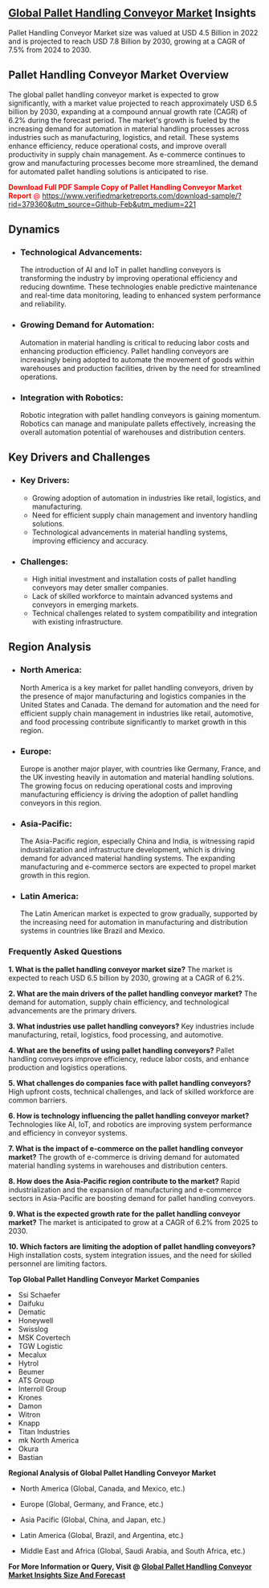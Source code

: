 <h2><a href="https://www.verifiedmarketreports.com/download-sample/?rid=379360&amp;utm_source=Github&amp;utm_medium=221" target="_blank">Global Pallet Handling Conveyor Market</a> Insights</h2><p>Pallet Handling Conveyor Market size was valued at USD 4.5 Billion in 2022 and is projected to reach USD 7.8 Billion by 2030, growing at a CAGR of 7.5% from 2024 to 2030.</p><p><h2>Pallet Handling Conveyor Market Overview</h2> <p>The global pallet handling conveyor market is expected to grow significantly, with a market value projected to reach approximately USD 6.5 billion by 2030, expanding at a compound annual growth rate (CAGR) of 6.2% during the forecast period. The market's growth is fueled by the increasing demand for automation in material handling processes across industries such as manufacturing, logistics, and retail. These systems enhance efficiency, reduce operational costs, and improve overall productivity in supply chain management. As e-commerce continues to grow and manufacturing processes become more streamlined, the demand for automated pallet handling solutions is anticipated to rise.</p> <p><p><span class=""><span style="color: #ff0000;"><strong>Download Full PDF Sample Copy of Pallet Handling Conveyor Market Report</strong> @ </span><a href="https://www.verifiedmarketreports.com/download-sample/?rid=379360&amp;utm_source=Github-Feb&amp;utm_medium=221" target="_blank">https://www.verifiedmarketreports.com/download-sample/?rid=379360&amp;utm_source=Github-Feb&amp;utm_medium=221</a></span></p></p> <h2>Dynamics</h2> <ul> <li><h3>Technological Advancements:</h3> The introduction of AI and IoT in pallet handling conveyors is transforming the industry by improving operational efficiency and reducing downtime. These technologies enable predictive maintenance and real-time data monitoring, leading to enhanced system performance and reliability.</li> <li><h3>Growing Demand for Automation:</h3> Automation in material handling is critical to reducing labor costs and enhancing production efficiency. Pallet handling conveyors are increasingly being adopted to automate the movement of goods within warehouses and production facilities, driven by the need for streamlined operations.</li> <li><h3>Integration with Robotics:</h3> Robotic integration with pallet handling conveyors is gaining momentum. Robotics can manage and manipulate pallets effectively, increasing the overall automation potential of warehouses and distribution centers.</li> </ul> <h2>Key Drivers and Challenges</h2> <ul> <li><h3>Key Drivers:</h3> <ul> <li>Growing adoption of automation in industries like retail, logistics, and manufacturing.</li> <li>Need for efficient supply chain management and inventory handling solutions.</li> <li>Technological advancements in material handling systems, improving efficiency and accuracy.</li> </ul> </li> <li><h3>Challenges:</h3> <ul> <li>High initial investment and installation costs of pallet handling conveyors may deter smaller companies.</li> <li>Lack of skilled workforce to maintain advanced systems and conveyors in emerging markets.</li> <li>Technical challenges related to system compatibility and integration with existing infrastructure.</li> </ul> </li> </ul> <h2>Region Analysis</h2> <ul> <li><h3>North America:</h3> North America is a key market for pallet handling conveyors, driven by the presence of major manufacturing and logistics companies in the United States and Canada. The demand for automation and the need for efficient supply chain management in industries like retail, automotive, and food processing contribute significantly to market growth in this region.</li> <li><h3>Europe:</h3> Europe is another major player, with countries like Germany, France, and the UK investing heavily in automation and material handling solutions. The growing focus on reducing operational costs and improving manufacturing efficiency is driving the adoption of pallet handling conveyors in this region.</li> <li><h3>Asia-Pacific:</h3> The Asia-Pacific region, especially China and India, is witnessing rapid industrialization and infrastructure development, which is driving demand for advanced material handling systems. The expanding manufacturing and e-commerce sectors are expected to propel market growth in this region.</li> <li><h3>Latin America:</h3> The Latin American market is expected to grow gradually, supported by the increasing need for automation in manufacturing and distribution systems in countries like Brazil and Mexico.</li> </ul> <h3>Frequently Asked Questions</h3> <p><strong>1. What is the pallet handling conveyor market size?</strong> The market is expected to reach USD 6.5 billion by 2030, growing at a CAGR of 6.2%.</p> <p><strong>2. What are the main drivers of the pallet handling conveyor market?</strong> The demand for automation, supply chain efficiency, and technological advancements are the primary drivers.</p> <p><strong>3. What industries use pallet handling conveyors?</strong> Key industries include manufacturing, retail, logistics, food processing, and automotive.</p> <p><strong>4. What are the benefits of using pallet handling conveyors?</strong> Pallet handling conveyors improve efficiency, reduce labor costs, and enhance production and logistics operations.</p> <p><strong>5. What challenges do companies face with pallet handling conveyors?</strong> High upfront costs, technical challenges, and lack of skilled workforce are common barriers.</p> <p><strong>6. How is technology influencing the pallet handling conveyor market?</strong> Technologies like AI, IoT, and robotics are improving system performance and efficiency in conveyor systems.</p> <p><strong>7. What is the impact of e-commerce on the pallet handling conveyor market?</strong> The growth of e-commerce is driving demand for automated material handling systems in warehouses and distribution centers.</p> <p><strong>8. How does the Asia-Pacific region contribute to the market?</strong> Rapid industrialization and the expansion of manufacturing and e-commerce sectors in Asia-Pacific are boosting demand for pallet handling conveyors.</p> <p><strong>9. What is the expected growth rate for the pallet handling conveyor market?</strong> The market is anticipated to grow at a CAGR of 6.2% from 2025 to 2030.</p> <p><strong>10. Which factors are limiting the adoption of pallet handling conveyors?</strong> High installation costs, system integration issues, and the need for skilled personnel are limiting factors.</p> </p><p><strong>Top Global Pallet Handling Conveyor Market Companies</strong></p><div data-test-id=""><p><li>Ssi Schaefer</li><li> Daifuku</li><li> Dematic</li><li> Honeywell</li><li> Swisslog</li><li> MSK Covertech</li><li> TGW Logistic</li><li> Mecalux</li><li> Hytrol</li><li> Beumer</li><li> ATS Group</li><li> Interroll Group</li><li> Krones</li><li> Damon</li><li> Witron</li><li> Knapp</li><li> Titan Industries</li><li> mk North America</li><li> Okura</li><li> Bastian</li></p><div><strong>Regional Analysis of&nbsp;Global Pallet Handling Conveyor Market</strong></div><ul><li dir="ltr"><p dir="ltr">North America&nbsp;(Global, Canada, and Mexico, etc.)</p></li><li dir="ltr"><p dir="ltr">Europe (Global, Germany, and France, etc.)</p></li><li dir="ltr"><p dir="ltr">Asia Pacific&nbsp;(Global, China, and Japan, etc.)</p></li><li dir="ltr"><p dir="ltr">Latin America&nbsp;(Global, Brazil, and Argentina, etc.)</p></li><li dir="ltr">Middle East and Africa&nbsp;(Global, Saudi Arabia, and South Africa, etc.)</li></ul><p><strong>For More Information or Query, Visit @&nbsp;</strong><strong><a href="https://www.verifiedmarketreports.com/product/pallet-handling-conveyor-market/?utm_source=Github&amp;utm_medium=221" target="_blank">Global Pallet Handling Conveyor Market Insights Size And Forecast</a></strong></p></div>
